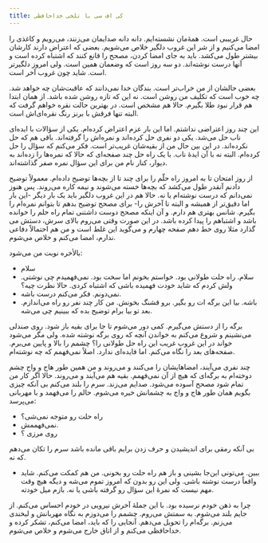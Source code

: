 ```yaml
---
title: کی اف سی با تلخی خداحافظی
---
```


حال غریببی است. همهٔ‌مان نشسته‌ایم. دانه دانه صدایمان می‌زنند، می‌رویم و کاغذی را امضا می‌کنیم و از شر این غروب دلگیر خلاص می‌شویم. بعضی که اعتراض دارند کارشان بیشتر طول می‌کشد. باید به جای امضا کردن، مصحح را قانع کنند که اشتباه کرده است و آنها درست نوشته‌اند. دو سه روز است که وضعمان همین است. ولی امروز دلگیرتر است. شاید چون غروب آخر است.

بعضی حالشان از من خراب‌تر است. بندگان خدا نمی‌دانند که عاقبت‌شان چه خواهد شد. چه خوب است که تکلیف من روشن است. نه این که تازه روشن شده باشد. از همان ابتدا هم قرار نبود طلا بگیرم. حالا هم مشخص است. در بهترین حالت نقره خواهم گرفت که البته تنها فرقش با برنز رنگ نقره‌ای‌اش است.

این چند روز اعتراضی نداشتم. اما این بار عزم اعتراض کرده‌ام. یکی از سؤالات با ایده‌ای ناب حل می‌شد. یکی دو نفری حل کرده‌اند و نمره‌اش را گرفته‌اند. باقی هم که حل نکرده‌اند. در این بین حال من از بقیه‌شان غریب‌تر است. فکر می‌کنم که سؤال را حل کرده‌ام. البته نه با آن ایدهٔ ناب. با یک راه حل چند صفحه‌ای که حالا که نمره‌ها را زده‌اند به دیوار، کنار نام من برای این سؤال نمره صفر گذاشته‌اند.

از روز امتحان تا به امروز راه حلّم را برای چند تا از بچه‌ها توضیح داده‌ام. معمولاً توضیح دادنم آنقدر طول می‌کشد که بچه‌ها خسته می‌شوند و نیمه کاره می‌روند. پس هنوز نمی‌دانم که درست نوشته‌ام یا نه. حالا هم در این غروب دلگیر باید یک بار دیگر -این بار اما دقیق‌تر از همیشه و البته تا آخرش را- برای مصحح توضیح بدهم تا بتوانم نمره‌ام را بگیرم. شانس بهتری هم دارم. و آن اینکه مصحح دوست داشتنی تمام راه حلم را خوانده باشد و اشتباهم را پیدا کرده باشد. در این صورت وقتی می‌روم بالای سرش، دستش می گذارد مثلا روی خط دهم صفحه چهارم و می‌گوید این غلط است و من هم احتمالاً دفاعی ندارم، امضا می‌کنم و خلاص می‌شوم.

بالأخره نوبت من می‌شود: 
- سلام 
- سلام. راه حلت طولانی بود. خواستم بخونم اما سخت بود. نمی‌فهمیدم چی نوشتی. ولش کردم که شاید خودت فهمیده باشی که اشتباه کردی. حالا نظرت چیه؟ 
- نمی‌دونم. فکر می‌کنم درست باشه. 
- باشه. بیا این برگه ات رو بگیر. برو قشنگ بخونش. من کار چند نفر رو راه می‌اندازم. بعد تو بیا برام توضیح بده که ببینیم چی می‌شه.

برگه را از دستش می‌گیرم. کمی دور می‌شوم تا جا برای بقیه باز شود. روی صندلی می‌نشینم و شروع می‌کنم به خواندن آنچه که روی برگه نوشته شده. ولی مگر می‌شود خواند در این غروب غریب این راه حل طولانی را؟ چشمم را بالا و پایین می‌برم. صفحه‌های بعد را نگاه می‌کنم. اما فایده‌ای ندارد. اصلاً نمی‌فهمم که چه نوشته‌ام.

چند نفری می‌آیند، امضاهایشان را می‌کنند و می‌روند و من همین طور هاج و واج چشم دوخته‌ام به برگه‌ای که هیچ از آن نمی‌فهمم. بقیه هم می‌آیند و می‌روند. حالا اگر کار من تمام شود مصحح آسوده می‌شود. صدایم می‌زند. سرم را بلند می‌کنم بی آنکه چیزی بگویم همان طور هاج و واج به چشمانش خیره می‌شوم. حالم را می‌فهمد و با مهربانی می‌پرسد: 
- راه حلت رو متوجه نمی‌شی؟ 
- نمی‌فهممش. 
- روی مرزی ؟

بی آنکه رمقی برای اندیشیدن و حرف زدن برایم باقی مانده باشد سرم را تکان می‌دهم که نه. 
- ببین. می‌تونی این‌جا بشینی و باز هم راه حلت رو بخونی. من هم کمکت می‌کنم. شاید واقعاً درست نوشته باشی. ولی این رو بدون که امروز تموم می‌شه و دیگه هیچ وقت مهم نیست که نمرهٔ این سؤال رو گرفته باشی یا نه. بازم میل خودته.

چرا به ذهن خودم نرسیده بود. با این جملهٔ آخرش نیرویی در خودم احساس می‌کنم. از جایم بلند می‌شوم. به سمتش می‌روم. چشمم را می‌دوزم به نگاه مهربانش و لبخندی می‌زنم. برگه‌ام را تحویل می‌دهم. آنجایی را که باید، امضا می‌کنم، تشکر کرده و خداحافظی می‌کنم و از اتاق خارج می‌شوم و خلاص می‌شوم.